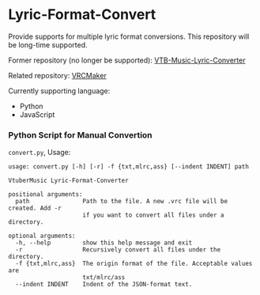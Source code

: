# Lyric-Format-Convert
Provide supports for multiple lyric format conversions. This repository will be long-time supported.

Former repository (no longer be supported): [VTB-Music-Lyric-Converter](https://github.com/vtbmusic/VTB-Music-Lyric-Converter)

Related repository: [VRCMaker](https://github.com/vtbmusic/VRCMaker)

Currently supporting language:

+ Python
+ JavaScript

### Python Script for Manual Convertion
`convert.py`, Usage:

```shell
usage: convert.py [-h] [-r] -f {txt,mlrc,ass} [--indent INDENT] path

VtuberMusic Lyric-Format-Converter

positional arguments:
  path               Path to the file. A new .vrc file will be created. Add -r
                     if you want to convert all files under a directory.

optional arguments:
  -h, --help         show this help message and exit
  -r                 Recursively convert all files under the directory.
  -f {txt,mlrc,ass}  The origin format of the file. Acceptable values are
                     txt/mlrc/ass
  --indent INDENT    Indent of the JSON-format text.
```